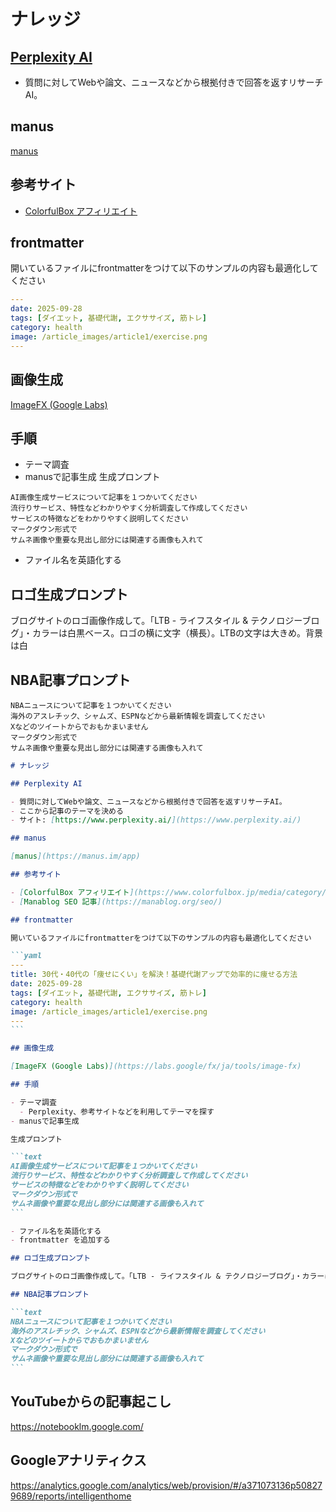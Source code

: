 # ナレッジ

## [Perplexity AI](https://www.perplexity.ai/)

- 質問に対してWebや論文、ニュースなどから根拠付きで回答を返すリサーチAI。

## manus

[manus](https://manus.im/app)

## 参考サイト

- [ColorfulBox アフィリエイト](https://www.colorfulbox.jp/media/category/affiliate/)
## frontmatter

開いているファイルにfrontmatterをつけて以下のサンプルの内容も最適化してください

```yaml
---
date: 2025-09-28
tags: [ダイエット, 基礎代謝, エクササイズ, 筋トレ]
category: health
image: /article_images/article1/exercise.png
---
```

## 画像生成

[ImageFX (Google Labs)](https://labs.google/fx/ja/tools/image-fx)

## 手順

- テーマ調査
- manusで記事生成
生成プロンプト

```text
AI画像生成サービスについて記事を１つかいてください
流行りサービス、特性などわかりやすく分析調査して作成してください
サービスの特徴などをわかりやすく説明してください
マークダウン形式で
サムネ画像や重要な見出し部分には関連する画像も入れて
```
- ファイル名を英語化する
## ロゴ生成プロンプト

ブログサイトのロゴ画像作成して。「LTB - ライフスタイル & テクノロジーブログ」・カラーは白黒ベース。ロゴの横に文字（横長）。LTBの文字は大きめ。背景は白

## NBA記事プロンプト

```text
NBAニュースについて記事を１つかいてください
海外のアスレチック、シャムズ、ESPNなどから最新情報を調査してください
Xなどのツイートからでおもかまいません
マークダウン形式で
サムネ画像や重要な見出し部分には関連する画像も入れて
```

````markdown
# ナレッジ

## Perplexity AI

- 質問に対してWebや論文、ニュースなどから根拠付きで回答を返すリサーチAI。
- ここから記事のテーマを決める
- サイト: [https://www.perplexity.ai/](https://www.perplexity.ai/)

## manus

[manus](https://manus.im/app)

## 参考サイト

- [ColorfulBox アフィリエイト](https://www.colorfulbox.jp/media/category/affiliate/)
- [Manablog SEO 記事](https://manablog.org/seo/)

## frontmatter

開いているファイルにfrontmatterをつけて以下のサンプルの内容も最適化してください

```yaml
---
title: 30代・40代の「痩せにくい」を解決！基礎代謝アップで効率的に痩せる方法
date: 2025-09-28
tags: [ダイエット, 基礎代謝, エクササイズ, 筋トレ]
category: health
image: /article_images/article1/exercise.png
---
```

## 画像生成

[ImageFX (Google Labs)](https://labs.google/fx/ja/tools/image-fx)

## 手順

- テーマ調査
  - Perplexity、参考サイトなどを利用してテーマを探す
- manusで記事生成

生成プロンプト

```text
AI画像生成サービスについて記事を１つかいてください
流行りサービス、特性などわかりやすく分析調査して作成してください
サービスの特徴などをわかりやすく説明してください
マークダウン形式で
サムネ画像や重要な見出し部分には関連する画像も入れて
```

- ファイル名を英語化する
- frontmatter を追加する

## ロゴ生成プロンプト

ブログサイトのロゴ画像作成して。「LTB - ライフスタイル & テクノロジーブログ」・カラーは白黒ベース。ロゴの横に文字（横長）。LTBの文字は大きめ。背景は白

## NBA記事プロンプト

```text
NBAニュースについて記事を１つかいてください
海外のアスレチック、シャムズ、ESPNなどから最新情報を調査してください
Xなどのツイートからでおもかまいません
マークダウン形式で
サムネ画像や重要な見出し部分には関連する画像も入れて
```
````

## YouTubeからの記事起こし

https://notebooklm.google.com/

## Googleアナリティクス

https://analytics.google.com/analytics/web/provision/#/a371073136p508279689/reports/intelligenthome
